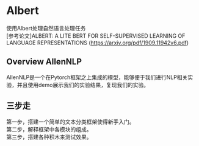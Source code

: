 # Albert
使用Albert处理自然语言处理任务  
[参考论文]ALBERT: A LITE BERT FOR SELF-SUPERVISED LEARNING OF LANGUAGE REPRESENTATIONS (https://arxiv.org/pdf/1909.11942v6.pdf)

## Overview AllenNLP 
AllenNLP是一个在Pytorch框架之上集成的模型，能够便于我们进行NLP相关实验，并且使用demo展示我们的实验结果，复现我们的实验。  

## 三步走
第一步，搭建一个简单的文本分类框架使得新手入门。  
第二步，解释框架中各模块的组成。  
第三步，搭建各种积木来测试效果。
